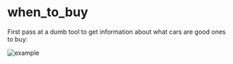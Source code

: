 when_to_buy
===========

First pass at a dumb tool to get information about what cars are good ones to buy:

![example](https://raw.github.com/thehelix112/when_to_buy/master/examples/nissan_gtr_0_to_85K.png)
